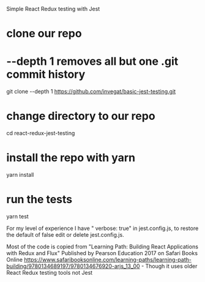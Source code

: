 
 Simple React Redux testing with Jest
# clone our repo
# --depth 1 removes all but one .git commit history
git clone --depth 1 https://github.com/invegat/basic-jest-testing.git

# change directory to our repo
cd react-redux-jest-testing

# install the repo with yarn
yarn install

# run the tests
yarn test

For my level of experience I have " verbose: true" in jest.config.js, to restore the default of false edit or delete jest.config.js.

Most of the code is copied from "Learning Path: Building React Applications with Redux and Flux" Published by Pearson Education 2017 on Safari Books Online https://www.safaribooksonline.com/learning-paths/learning-path-building/9780134689197/9780134676920-arjs_13_00 - Though it uses older React Redux testing tools not Jest



